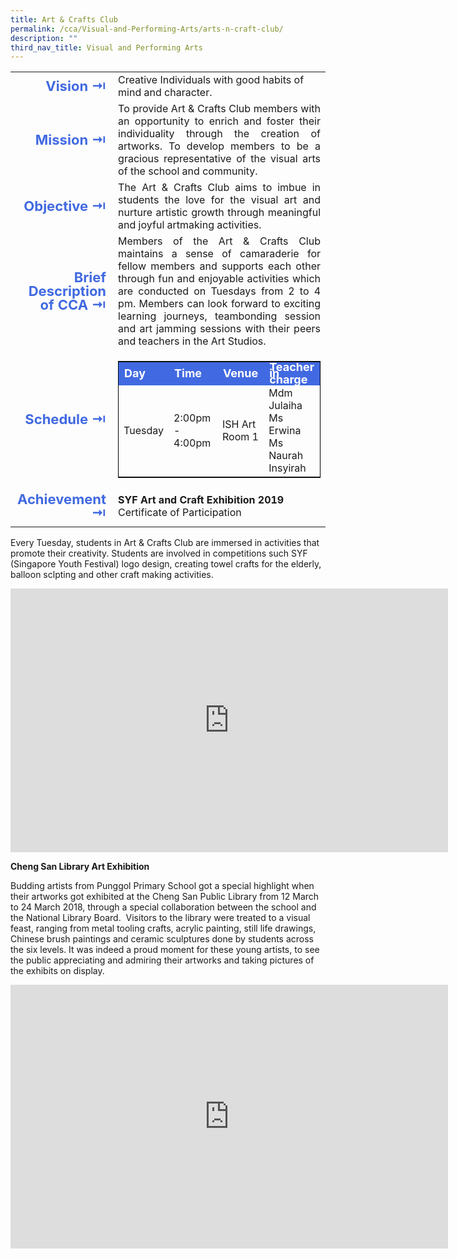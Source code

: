 ```yaml
---
title: Art & Crafts Club
permalink: /cca/Visual-and-Performing-Arts/arts-n-craft-club/
description: ""
third_nav_title: Visual and Performing Arts
---
```

<table>
	<tbody><tr><td width="70" style="line-height:1; font-weight:bold; font-size: 22px; color:royalblue; border:0px solid black; text-align:right">Vision ⇥</td>
		<td>Creative Individuals with good habits of mind and character.</td>
	</tr>
	<tr><td style="line-height:1; font-weight:bold; font-size: 22px; color:royalblue; border:0px solid black; text-align:right">Mission ⇥</td>
		<td style="text-align:justify">To provide Art &amp; Crafts Club members with an opportunity to enrich and foster their individuality through the creation of artworks. To develop members to be a gracious representative of the visual arts of the school and community.</td>
	</tr>
	<tr><td style="line-height:1; font-weight:bold; font-size: 22px; color:royalblue; border:0px solid black; text-align:right">Objective ⇥</td>
		<td style="text-align:justify">The Art &amp; Crafts Club aims to imbue in students the love for the visual art and nurture artistic growth through meaningful and joyful artmaking activities.</td>
	</tr>
		<tr><td style="line-height:1; font-weight:bold; font-size: 22px; color:royalblue; border:0px solid black; text-align:right">Brief Description of CCA ⇥</td>
		<td style="text-align:justify">Members of the Art &amp; Crafts Club maintains a sense of camaraderie for fellow members and supports each other through fun and enjoyable activities which are conducted on Tuesdays from 2 to 4 pm. Members can look forward to exciting learning journeys, teambonding session and art jamming sessions with their peers and teachers in the Art Studios.</td>
	</tr>
	<tr><td style="line-height:1; font-weight:bold; font-size: 22px; color:royalblue; border:0px solid black; text-align:right">Schedule ⇥</td>
		<td>
			<table style="border:1px solid black">
		<tbody>
			<tr style="line-height:10px; font-weight: bold; background-color:royalblue; font-size:18px;color:white"><td>Day</td><td width="100">Time</td><td>Venue</td><td>Teacher in charge</td></tr>
			<tr><td>Tuesday</td><td>2:00pm - 4:00pm</td><td>ISH Art Room 1</td><td>Mdm Julaiha<br>Ms Erwina<br>Ms Naurah Insyirah</td></tr>
		</tbody>
	</table>
		</td>
	</tr>
		<tr><td style="line-height:1; font-weight:bold; font-size: 22px; color:royalblue; border:0px solid black; text-align:right">Achievement ⇥</td>
			<td style="text-align:justify"><b>SYF Art and Craft Exhibition 2019</b><br>
				Certificate of Participation</td>
	</tr>
	<tr><td></td></tr>
</tbody></table>


Every Tuesday, students in Art &amp; Crafts Club are immersed in activities that promote their creativity. Students are involved in competitions such SYF (Singapore Youth Festival) logo design, creating towel crafts for the elderly, balloon sclpting and other craft making activities.


<center><iframe src="https://docs.google.com/presentation/d/e/2PACX-1vQehntAgU5ZQoJgSp_2MdhFBV_VJJIANJNM0EBoGJz36SNgRFSqCCiEPW6mBSLUbMcsOw_shZF0_f_J/embed?start=false&amp;loop=false&amp;delayms=3000" frameborder="0" width="700" height="422" allowfullscreen="true"></iframe></center>


**Cheng San Library Art Exhibition**

Budding artists from Punggol Primary School got a special highlight when their artworks got exhibited at the Cheng San Public Library from 12 March to 24 March 2018, through a special collaboration between the school and the National Library Board.&nbsp; Visitors to the library were treated to a visual feast, ranging from metal tooling crafts, acrylic painting, still life drawings, Chinese brush paintings and ceramic sculptures done by students across the six levels. It was indeed a proud moment for these young artists, to see the public appreciating and admiring their artworks and taking pictures of the exhibits on display.

<center><iframe allowfullscreen="true" height="422" width="700" frameborder="0" src="https://docs.google.com/presentation/d/e/2PACX-1vQKoSbw5atSqoZyZYnSBw71S60HzMCNTwh_8ZhBdGEQnme38qxnhx8cXkScN1VhDXk72RJ8v-m3F72-/embed?start=false&amp;loop=false&amp;delayms=3000"></iframe></center>